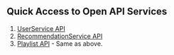 ## Quick Access to Open API Services

1. [UserService API](https://htmlpreview.github.io/?https://github.com/andreiprepelita/VireWade/blob/main/Midterm%20Deliverable%20Design%20%26%20Architecture%20A/Open%20API%20SPECIFICATION/User%20Service%20-%20Open%20API/index.html)
2. [RecommendationService API](https://htmlpreview.github.io/?https://github.com/andreiprepelita/VireWade/blob/main/Midterm%20Deliverable%20Design%20%26%20Architecture%20A/Open%20API%20SPECIFICATION/Recommendation%20Service%20-%20Open%20API/index.html)
3. [Playlist API](path/to/Playlist/API/documentation) - Same as above.
